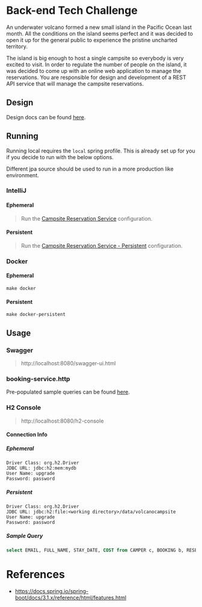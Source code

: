 # Back-end Tech Challenge
An underwater volcano formed a new small island in the Pacific Ocean last month. All the conditions on the island seems perfect and it was
decided to open it up for the general public to experience the pristine uncharted territory.

The island is big enough to host a single campsite so everybody is very excited to visit. In order to regulate the number of people on the island, it
was decided to come up with an online web application to manage the reservations. You are responsible for design and development of a REST
API service that will manage the campsite reservations.

## Design

Design docs can be found [here](./design/Design.md).

## Running

Running local requires the `local` spring profile. This is already set up for you if you decide to run with the below options.

Different jpa source should be used to run in a more production like environment.

### IntelliJ
#### Ephemeral 

> Run the [Campsite Reservation Service](./.run/Campsite%20Reservation%20Service.run.xml) configuration.

#### Persistent

> Run the [Campsite Reservation Service - Persistent](./.run/Campsite%20Reservation%20Service%20-%20Persistent.run.xml) configuration.

### Docker
#### Ephemeral

    make docker

#### Persistent

    make docker-persistent

## Usage
### Swagger

> http://localhost:8080/swagger-ui.html

### booking-service.http

Pre-populated sample queries can be found [here](booking-service.http).

### H2 Console

> http://localhost:8080/h2-console

#### Connection Info
##### Ephemeral
```
Driver Class: org.h2.Driver
JDBC URL: jdbc:h2:mem:mydb
User Name: upgrade
Password: password
```
##### Persistent
```
Driver Class: org.h2.Driver
JDBC URL: jdbc:h2:file:<working directory>/data/volcanocampsite
User Name: upgrade
Password: password
```
##### Sample Query
```sql
select EMAIL, FULL_NAME, STAY_DATE, COST from CAMPER c, BOOKING b, RESERVATION r where c.ID = b.CAMPER_ID and b.ID = r.BOOKING_ID
```

# References
* https://docs.spring.io/spring-boot/docs/3.1.x/reference/html/features.html